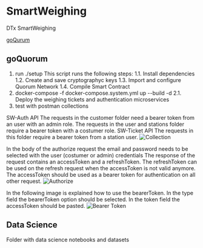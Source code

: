 # SmartWeighing
DTx SmartWeighing 

[goQurum](#goQuorum)

## goQuorum

1. run ./setup
  This script runs the following steps:
  1.1. Install dependencies
  1.2. Create and save cryptographyc keys
  1.3. Import and configure Quorum Network
  1.4. Compile Smart Contract
2. docker-compose -f docker-compose.system.yml up --build -d
  2.1. Deploy the weighing tickets and authentication microservices
3. test with postman collections

SW-Auth API
The requests in the customer folder need a bearer token from an user with an admin role.
The requests in the user and stations folder require a bearer token with a costumer role.
SW-Ticket API
The requests in this folder require a bearer token from a station user.
![Collection](https://user-images.githubusercontent.com/77673690/154709712-f06d1bdd-2bea-4e59-8064-b58b56c0c452.png)

In the body of the authorize request the email and password needs to be selected with the user (costumer or admin) credentials
The response of the request contains an accessToken and a refreshToken.
The refreshToken can be used on the refresh request when the accessToken is not valid anymore.
The accessToken should be used as a bearer token for authentication on all other request.
![Authorize](https://user-images.githubusercontent.com/77673690/154719091-22e47aa0-6410-4b95-9633-63ed08950b42.png)

In the following image is explained how to use the bearerToken.
In the type field the bearerToken option should be selected.
In the token field the accessToken should be pasted.
![Bearer Token](https://user-images.githubusercontent.com/77673690/154719050-ad8e0209-5eb9-40de-87e7-81fce04ea220.png)




## Data Science

Folder with data science notebooks and datasets
